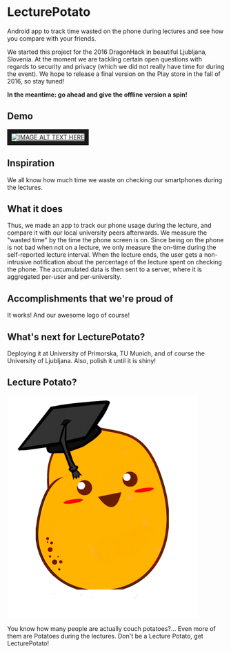 # LecturePotato
Android app to track time wasted on the phone during lectures and see how you compare with your friends.

We started this project for the 2016 DragonHack in beautiful Ljubljana, Slovenia. At the moment we are tackling certain open questions with regards to security and privacy (which we did not really have time for during the event). We hope to release a final version on the Play store in the fall of 2016, so stay tuned! 
 
**In the meantime: go ahead and give the offline version a spin!**

## Demo

<a href="http://www.youtube.com/watch?feature=player_embedded&v=6S79t3ZgIUs
" target="_blank"><img src="http://img.youtube.com/vi/6S79t3ZgIUs/0.jpg" 
alt="IMAGE ALT TEXT HERE" width="240" height="180" border="10" /></a>

## Inspiration
We all know how much time we waste on checking our smartphones during the lectures. 

## What it does
Thus, we made an app to track our phone usage during the lecture, and compare it with our local university peers afterwards. We measure the "wasted time" by the time the phone screen is on. Since being on the phone is not bad when not on a lecture, we only measure the on-time during the self-reported lecture interval. When the lecture ends, the user gets a non-intrusive notification about the percentage of the lecture spent on checking the phone. The accumulated data is then sent to a server, where it is aggregated per-user and per-university.

## Accomplishments that we're proud of
It works! And our awesome logo of course!

## What's next for LecturePotato?
Deploying it at University of Primorska, TU Munich, and of course the University of Ljubljana. Also, polish it until it is shiny!

## Lecture Potato?
![Logo](https://raw.githubusercontent.com/michael-schwarz/project-dragonhack/master/LecturePotato/app/src/main/res/drawable/logo1.png)

You know how many people are actually couch potatoes?... 
Even more of them are Potatoes during the lectures. Don't be a Lecture Potato, get LecturePotato!
